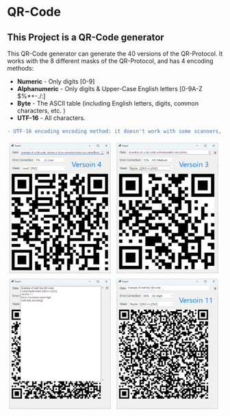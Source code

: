 <h1>QR-Code</h1>
<h2>This Project is a QR-Code generator</h2>

This QR-Code generator can generate the 40 versions of the QR-Protocol.
It works with the 8 different masks of the QR-Protocol, and has 4 encoding methods:
* <b>Numeric</b> - Only digits [0-9]
* <b>Alphanumeric</b> - Only digits & Upper-Case English letters [0-9A-Z $%*+-./:]
* <b>Byte</b> - The ASCII table (including English letters, digits, common characters, etc. )
* <b>UTF-16</b> - All characters.
```diff
- UTF-16 encoding encoding method: it doesn't work with some scanners, (e.g. common phones' scanners don't support UTF-16 in QR-Protocol, because they supposed to scan links [without UTF-16 characters]).
```
</p>

<div>
  <img src="Images/Image1.png" style="width: 47%; padding: 1%;"/>
  <img src="Images/Image2.png" style="width: 47%; padding: 1%;"/>
  <img src="Images/Image3.png" style="width: 47%; padding: 1%;"/>
  <img src="Images/Image4.png" style="width: 47%; padding: 1%;"/>
</div>
